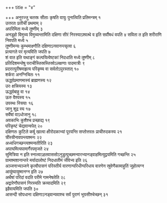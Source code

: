 +++
title = "४"

+++
अनुरज्जु चतस्रः सीताः कृषति वायुः पुनात्विति प्रतिमन्त्रम् १  
उत्तरतः प्रतीचीं प्रथमाम् २  
अपरिमिता मध्ये तूष्णीम् ३  
अनडुहो विमुच्य विमुच्यन्तामिति दक्षिणा सीरं निरस्याऽश्वत्थे व इति सर्वौषधं वपति ४ सविता त इति शरीराणि निवपति मध्ये ५  
तूष्णीमन्यः कुम्भमाक्ष्णौति दक्षिणाऽनवानन्त्सृत्वा ६  
प्रत्यागते परं मृत्यविति जपति ७  
शं वात इति यथाङ्गं कल्पयित्वेष्टकां निदधाति मध्ये तूष्णीम् ८  
प्रतिदिशमन्तेषु पराचीस्तिस्रस्तिस्रोऽलक्षणाः पादमात्रीः ९  
प्रदरात्पुरीषमाहृत्य परिकृष्य वा सर्वतोऽपुरस्तात् १०  
शर्करा अनग्निचितः ११  
ऊर्द्ध्वप्रमाणमास्यं ब्राह्मणस्य १२  
उरः क्षत्त्रियस्य १३  
ऊर्द्ध्वबाहु वा १४  
ऊरु वैश्यस्य १५  
उपस्थः स्त्रियाः १६  
जानु शूद्र स्य १७  
सर्वेषां वाऽधोजानु १८  
अवकाभिः कुशैश्च प्रच्छाद्य १९  
परिकृष्टं चेद्यवान्वपेत् २०  
दक्षिणतः कुटिले कर्षू खात्वा क्षीरोदकाभ्यां पूरयन्ति सप्तोत्तरतः प्राचीरुदकस्य २१  
त्रींस्त्रीनावपन्त्यश्मनः २२  
अध्यधिगच्छन्त्यश्मन्वतीरिति २३  
अपाघमित्यपामार्गैरपमृजते २४  
सुमित्रिया न इति स्नात्वाऽहतवाससोऽनुडुत्पुच्छमन्वारभ्यानड्वाहमित्युद्वयमिति गच्छन्ति २५  
ग्रामश्मशानान्तरे मर्यादालोष्टं निदधातीमं जीवेभ्य इति २६  
अञ्जनाभ्यञ्जने कृत्वौपासनं परिस्तीर्य वारणान्परिधीन्परिधाय वारणेन स्रुवेणैकामाहुतिं जुहोत्यग्न आयूंष्यायुष्मानग्न इति २७  
अथैषां परिदां वदति परीमे गामनेषतेति २८  
अद्वारेणौपासनं निरस्यति क्रव्यादमिति २९  
इहैवायमिति जपति ३०  
आसन्दी सोपधाना दक्षिणाऽनड्वान्यवाश्च सर्वं पुराणं भूयसीश्चेच्छन् ३१  
